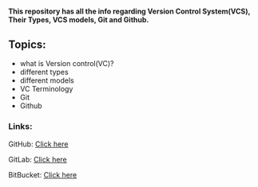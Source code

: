 #### This repository has all the info regarding Version Control System(VCS), Their Types, VCS models, Git and Github.

## Topics:

* what is Version control(VC)?
* different types
* different models
* VC Terminology
* Git 
* Github



### Links:

GitHub:
[Click here](https://github.com/MrDroid17/All_About_Version_Control.git)

GitLab:
[Click here](https://gitlab.com/MrDroid/All_About_Version_Control.git)

BitBucket:
[Click here](https://bitbucket.org/kumar1091/all_about_version_control.git)
